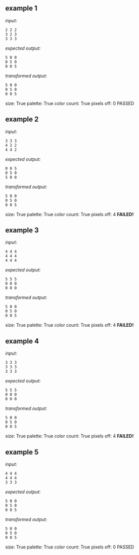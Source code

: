 
## example 1
*input:*
```
2 2 2
3 2 3
3 3 3
```
*expected output:*
```
5 0 0
0 5 0
0 0 5
```
*transformed output:*
```
5 0 0
0 5 0
0 0 5
```
size: True
palette: True
color count: True
pixels off: 0
PASSED

## example 2
*input:*
```
3 3 3
4 2 2
4 4 2
```
*expected output:*
```
0 0 5
0 5 0
5 0 0
```
*transformed output:*
```
5 0 0
0 5 0
0 0 5
```
size: True
palette: True
color count: True
pixels off: 4
**FAILED!**

## example 3
*input:*
```
4 4 4
4 4 4
4 4 4
```
*expected output:*
```
5 5 5
0 0 0
0 0 0
```
*transformed output:*
```
5 0 0
0 5 0
0 0 5
```
size: True
palette: True
color count: True
pixels off: 4
**FAILED!**

## example 4
*input:*
```
3 3 3
3 3 3
3 3 3
```
*expected output:*
```
5 5 5
0 0 0
0 0 0
```
*transformed output:*
```
5 0 0
0 5 0
0 0 5
```
size: True
palette: True
color count: True
pixels off: 4
**FAILED!**

## example 5
*input:*
```
4 4 4
4 4 4
3 3 3
```
*expected output:*
```
5 0 0
0 5 0
0 0 5
```
*transformed output:*
```
5 0 0
0 5 0
0 0 5
```
size: True
palette: True
color count: True
pixels off: 0
PASSED
